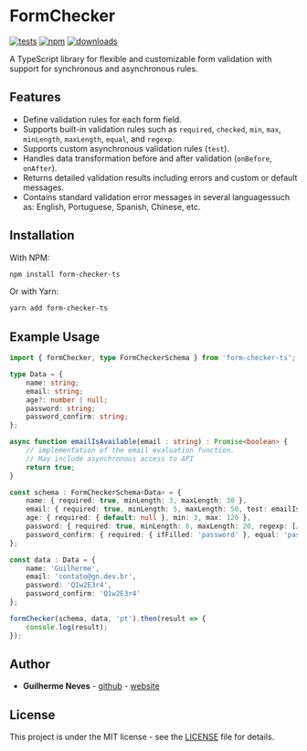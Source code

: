 <!-- update -->

# FormChecker

[![tests](https://github.com/guilhermeasn/form-checker/actions/workflows/test.yml/badge.svg)](https://github.com/guilhermeasn/form-checker/actions/workflows/test.yml)
[![npm](https://img.shields.io/npm/v/form-checker-ts.svg)](https://www.npmjs.com/package/form-checker-ts/v/latest)
[![downloads](https://img.shields.io/npm/dt/form-checker-ts)](https://www.npmjs.com/package/form-checker-ts/)

A TypeScript library for flexible and customizable form validation with support for synchronous and asynchronous rules.

## Features

- Define validation rules for each form field.
- Supports built-in validation rules such as `required`, `checked`, `min`, `max`, `minLength`, `maxLength`, `equal`, and `regexp`.
- Supports custom asynchronous validation rules (`test`).
- Handles data transformation before and after validation (`onBefore`, `onAfter`).
- Returns detailed validation results including errors and custom or default messages.
- Contains standard validation error messages in several languages ​​such as: English, Portuguese, Spanish, Chinese, etc.

## Installation

With NPM:

```bash
npm install form-checker-ts
```

Or with Yarn:

```bash
yarn add form-checker-ts
```

## Example Usage

```ts
import { formChecker, type FormCheckerSchema } from 'form-checker-ts';

type Data = {
    name: string;
    email: string;
    age?: number | null;
    password: string;
    password_confirm: string;
};

async function emailIsAvailable(email : string) : Promise<boolean> {
    // implementation of the email evaluation function.
    // May include asynchronous access to API
    return true;
}

const schema : FormCheckerSchema<Data> = {
    name: { required: true, minLength: 3, maxLength: 30 },
    email: { required: true, minLength: 5, maxLength: 50, test: emailIsAvailable },
    age: { required: { default: null }, min: 3, max: 120 },
    password: { required: true, minLength: 6, maxLength: 20, regexp: [/[a-z]/, /[A-Z]/, /[0-9]/] },
    password_confirm: { required: { ifFilled: 'password' }, equal: 'password' }
};

const data : Data = {
    name: 'Guilherme',
    email: 'contato@gn.dev.br',
    password: 'Q1w2E3r4',
    password_confirm: 'Q1w2E3r4'
};

formChecker(schema, data, 'pt').then(result => {
    console.log(result);
});
```

## Author

* **Guilherme Neves** - [github](https://github.com/guilhermeasn/) - [website](https://gn.dev.br/)

## License

This project is under the MIT license - see the [LICENSE](https://github.com/guilhermeasn/form-checker/blob/master/LICENSE) file for details.

